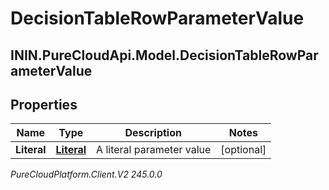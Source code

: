 # DecisionTableRowParameterValue

## ININ.PureCloudApi.Model.DecisionTableRowParameterValue

## Properties

|Name | Type | Description | Notes|
|------------ | ------------- | ------------- | -------------|
| **Literal** | [**Literal**](Literal) | A literal parameter value | [optional] |



_PureCloudPlatform.Client.V2 245.0.0_
